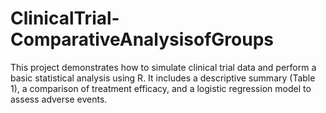 # ClinicalTrial-ComparativeAnalysisofGroups
This project demonstrates how to simulate clinical trial data and perform a basic statistical analysis using R. It includes a descriptive summary (Table 1), a comparison of treatment efficacy, and a logistic regression model to assess adverse events.
